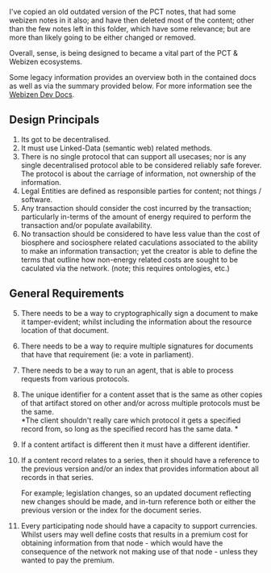 
I've copied an old outdated version of the PCT notes, that had some webizen notes in it also; and have then deleted most of the content; other than the few notes left in this folder, which have some relevance; but are more than likely going to be either changed or removed. 

Overall, sense, is being designed to became a vital part of the PCT & Webizen ecosystems.

Some legacy information provides an overview both in the contained docs as well as via the summary provided below.  For more information see the [Webizen Dev Docs](https://devdocs.webizen.org/).


## Design Principals

1. Its got to be decentralised.  
2. It must use Linked-Data (semantic web) related methods.
3. There is no single protocol that can support all usecases; nor is any single decentralised protocol able to be considered reliably safe forever.  The protocol is about the carriage of information, not ownership of the information. 
4. Legal Entities are defined as responsible parties for content; not things / software. 
5. Any transaction should consider the cost incurred by the transaction; particularly in-terms of the amount of energy required to perform the transaction and/or populate availability.
6. No transaction should be considered to have less value than the cost of biosphere and sociosphere related caculations associated to the ability to make an information transaction; yet the creator is able to define the terms that outline how non-energy related costs are sought to be caculated via the network.  (note; this requires ontologies, etc.)

## General Requirements

5.  There needs to be a way to cryptographically sign a document to make it tamper-evident; whilst including the information about the resource location of that document.
6.  There needs to be a way to require multiple signatures for documents that have that requirement (ie: a vote in parliament).
7.  There needs to be a way to run an agent, that is able to process requests from various protocols.
8.  The unique identifier for a content asset that is the same as other copies of that artifact stored on other and/or across multiple protocols must be the same.  
   *The client shouldn't really care which protocol it gets a specified record from, so long as the specified record has the same data. *
9.  If a content artifact is different then it must have a different identifier.
10. If a content record relates to a series, then it should have a reference to the previous version and/or an index that provides information about all records in that series.
    
    For example; legislation changes, so an updated document reflecting new changes should be made, and in-turn reference both or either the previous version or the index for the document series. 
    
11. Every participating node should have a capacity to support currencies. 
     Whilst users may well define costs that results in a premium cost for obtaining information from that node - which would have the consequence of the network not making use of that node - unless they wanted to pay the premium. 

